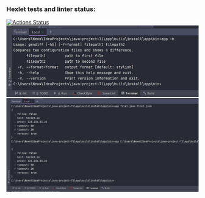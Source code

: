 ### Hexlet tests and linter status:
[![Actions Status](https://github.com/Evgenii-Smetanin/java-project-71/actions/workflows/hexlet-check.yml/badge.svg)](https://github.com/Evgenii-Smetanin/java-project-71/actions)
![Cкриншот help](app/src/main/resources/Help.jpg)
![Cкриншот flat JSON](app/src/main/resources/Flat_JSON.jpg)
